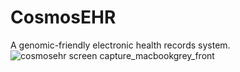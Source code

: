# CosmosEHR
A genomic-friendly electronic health records system.
![cosmosehr screen capture_macbookgrey_front](https://user-images.githubusercontent.com/24664500/50045067-f5a81200-005a-11e9-977c-b5fd9601ded5.png)

